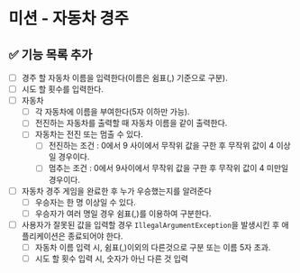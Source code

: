 # 미션 - 자동차 경주

## ✅ 기능 목록 추가

- [ ] 경주 할 자동차 이름을 입력한다(이름은 쉼표(,) 기준으로 구분).
- [ ] 시도 할 횟수를 입력한다.
- [ ] 자동차
    - [ ] 각 자동차에 이름을 부여한다(5자 이하만 가능).
    - [ ] 전진하는 자동차를 출력할 때 자동차 이름을 같이 출력한다.
    - [ ] 자동차는 전진 또는 멈출 수 있다.
        - [ ] 전진하는 조건 : 0에서 9 사이에서 무작위 값을 구한 후 무작위 값이 4 이상일 경우이다.
        - [ ] 멈추는 조건 : 0에서 9사이에서 무작위 값을 구한 후 무작위 값이 4 미만일 경우이다.
- [ ] 자동차 경주 게임을 완료한 후 누가 우승했는지를 알려준다
    - [ ] 우승자는 한 명 이상일 수 있다.
    - [ ] 우승자가 여러 명일 경우 쉼표(,)를 이용하여 구분한다.
- [ ] 사용자가 잘못된 값을 입력할 경우 `IllegalArgumentException`을 발생시킨 후 애플리케이션은 종료되어야 한다.
    - [ ] 자동차 이름 입력 시, 쉼표(,)이외의 다른것으로 구분 또는 이름 5자 초과.
    - [ ] 시도 할 횟수 입력 시, 숫자가 아닌 다른 것 입력